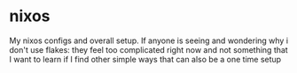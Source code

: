 # nixos

My nixos configs and overall setup. If anyone is seeing and wondering why i don't use flakes: they feel too complicated right now and not something that I want to learn if I find other simple ways that can also be a one time setup 
